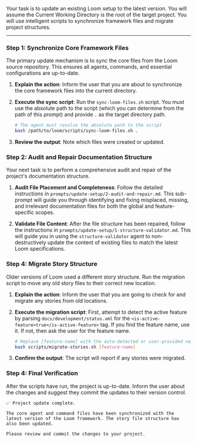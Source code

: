 Your task is to update an existing Loom setup to the latest version. You will assume the Current Working Directory is the root of the target project. You will use intelligent scripts to synchronize framework files and migrate project structures.

---

### Step 1: Synchronize Core Framework Files

The primary update mechanism is to sync the core files from the Loom source repository. This ensures all agents, commands, and essential configurations are up-to-date.

1.  **Explain the action**: Inform the user that you are about to synchronize the core framework files into the current directory.

2.  **Execute the sync script**: Run the `sync-loom-files.sh` script. You must use the absolute path to the script (which you can determine from the path of this prompt) and provide `.` as the target directory path.

    ```bash
    # The agent must resolve the absolute path to the script
    bash /path/to/loom/scripts/sync-loom-files.sh .
    ```

3.  **Review the output**: Note which files were created or updated.

### Step 2: Audit and Repair Documentation Structure

Your next task is to perform a comprehensive audit and repair of the project's documentation structure.

1.  **Audit File Placement and Completeness**: Follow the detailed instructions in `prompts/update-setup/2-audit-and-repair.md`. This sub-prompt will guide you through identifying and fixing misplaced, missing, and irrelevant documentation files for both the global and feature-specific scopes.

2.  **Validate File Content**: After the file structure has been repaired, follow the instructions in `prompts/update-setup/1-structure-validator.md`. This will guide you in using the `structure-validator` agent to non-destructively update the content of existing files to match the latest Loom specifications.

### Step 4: Migrate Story Structure

Older versions of Loom used a different story structure. Run the migration script to move any old story files to their correct new location.

1.  **Explain the action**: Inform the user that you are going to check for and migrate any stories from old locations.

2.  **Execute the migration script**: First, attempt to detect the active feature by parsing `docs/development/status.xml` for the `<is-active-feature>true</is-active-feature>` tag. If you find the feature name, use it. If not, then ask the user for the feature name.

    ```bash
    # Replace [feature-name] with the auto-detected or user-provided name
    bash scripts/migrate-stories.sh [feature-name]
    ```

3.  **Confirm the output**: The script will report if any stories were migrated.

### Step 4: Final Verification

After the scripts have run, the project is up-to-date. Inform the user about the changes and suggest they commit the updates to their version control.

```
✅ Project update complete.

The core agent and command files have been synchronized with the latest version of the Loom framework. The story file structure has also been updated.

Please review and commit the changes to your project.
```
